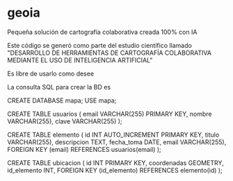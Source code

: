 # geoia
Pequeña solución de cartografía colaborativa creada 100% con IA

Este código se generó como parte del estudio científico llamado "DESARROLLO DE HERRAMIENTAS DE CARTOGRAFÍA COLABORATIVA MEDIANTE EL USO DE INTELIGENCIA ARTIFICIAL"

Es libre de usarlo como desee

La consulta SQL para crear la BD es

CREATE DATABASE mapa;
USE mapa;

CREATE TABLE usuarios (
  email VARCHAR(255) PRIMARY KEY,
  nombre VARCHAR(255),
  clave VARCHAR(255)
);

CREATE TABLE elemento (
  id INT AUTO_INCREMENT PRIMARY KEY,
  titulo VARCHAR(255),
  descripcion TEXT,
  fecha_toma DATE,
  email VARCHAR(255),
  FOREIGN KEY (email) REFERENCES usuarios(email)
);

CREATE TABLE ubicacion (
  id INT PRIMARY KEY,
  coordenadas GEOMETRY,
  id_elemento INT,
  FOREIGN KEY (id_elemento) REFERENCES elemento(id)
);

